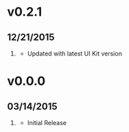 # v0.2.1
## 12/21/2015

1. [](#new)
    * Updated with latest UI Kit version

# v0.0.0
## 03/14/2015

1. [](#new)
    * Initial Release